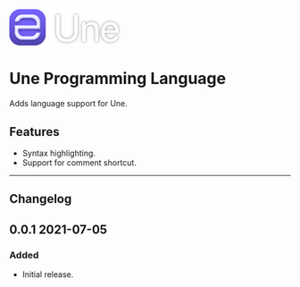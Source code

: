 <img src="https://github.com/thechnet/une/blob/main/res/banner.png?raw=true" width=40%>

# **Une Programming Language**

Adds language support for Une.

## Features

- Syntax highlighting.
- Support for comment shortcut.

---

## Changelog

## **0.0.1** 2021-07-05

### Added
- Initial release.
